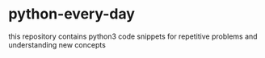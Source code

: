 # python-every-day
this repository contains python3 code snippets for repetitive problems and understanding new concepts
